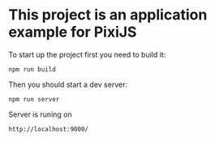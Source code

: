 # This project is an application example for PixiJS

To start up the project first you need to build it: 
```
npm run build
```
Then you should start a dev server:
```
npm run server
```
Server is runing on 
```
http://localhost:9000/
```
